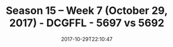 ---
title: Season 15 – Week 7 (October 29, 2017) - DCGFFL - 5697 vs 5692
teams_score:
- team: 5697
  score: 33
- team: 5692
  score: 8
mvp: Andy Hackbarth, Tony Stewart
game-ball: Dameron Rendell, Mark Japinga
season: 15
week: 7
date: '2017-10-29T22:10:47'
pageid: season-15-week-7-october-29-2017-5697-vs-5692
---